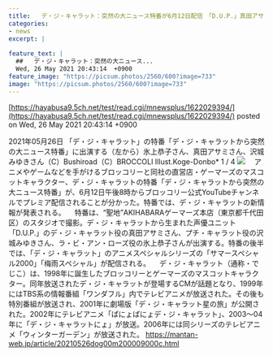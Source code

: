 ```yaml
---
title:   デ・ジ・キャラット：突然の大ニュース特番が6月12日配信　「D.U.P.」真田アサミ、沢城みゆき、氷上恭子登場  
categories:
- news
excerpt: |
  
feature_text: |
  ##   デ・ジ・キャラット：突然の大ニュース...
  Wed, 26 May 2021 20:43:14  +0900
feature_image: "https://picsum.photos/2560/600?image=733"
image: "https://picsum.photos/2560/600?image=733"
---
```


[https://hayabusa9.5ch.net/test/read.cgi/mnewsplus/1622029394/](https://hayabusa9.5ch.net/test/read.cgi/mnewsplus/1622029394/)
posted on Wed, 26 May 2021 20:43:14  +0900

<!--more-->

2021年05月26日 「デ・ジ・キャラット」の特番「デ・ジ・キャラットから突然の大ニュース特番」に出演する（左から）氷上恭子さん、真田アサミさん、沢城みゆきさん（C）Bushiroad（C）BROCCOLI Illust.Koge-Donbo* 1 / 4 ![](https://storage.mantan-web.jp/images/2021/05/26/20210526dog00m200009000c/001_size6.jpg) 　アニメやゲームなどを手がけるブロッコリーと同社の直営店・ゲーマーズのマスコットキャラクター、デ・ジ・キャラットの特番「デ・ジ・キャラットから突然の大ニュース特番」が、6月12日午後8時からブロッコリー公式YouTubeチャンネルでプレミア配信されることが分かった。特番では、デ・ジ・キャラットの新情報が発表される。 　特番は、“聖地”AKIHABARAゲーマーズ本店（東京都千代田区）のスタジオで撮影。デ・ジ・キャラットから生まれた声優ユニット「D.U.P.」のデ・ジ・キャラット役の真田アサミさん、プチ・キャラット役の沢城みゆきさん、ラ・ビ・アン・ローズ役の氷上恭子さんが出演する。特番の後半では、「デ・ジ・キャラット」のアニメスペシャルシリーズの「サマースペシャル2000」「梅雨スペシャル」が配信される。 　デ・ジ・キャラット（通称・でじこ）は、1998年に誕生したブロッコリーとゲーマーズのマスコットキャラクター。同年放送されたデ・ジ・キャラットが登場するCMが話題となり、1999年にはTBS系の情報番組「ワンダフル」内でテレビアニメが放送された。その後も特別番組が放送され、2001年に劇場版「デ・ジ・キャラット星の旅」が公開された。2002年にテレビアニメ「ぱにょぱにょデ・ジ・キャラット」、2003〜04年に「デ・ジ・キャラットにょ」が放送。2006年には同シリーズのテレビアニメ「ウィンターガーデン」が放送された。 https://mantan-web.jp/article/20210526dog00m200009000c.html
